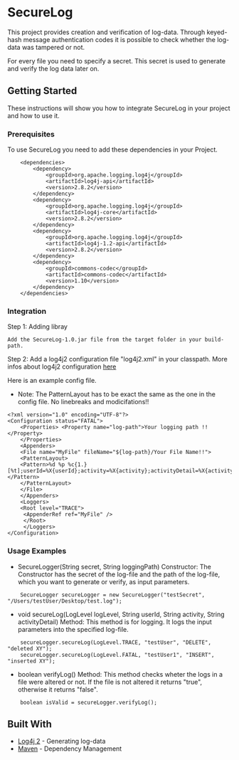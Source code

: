 # SecureLog

This project provides creation and verification of log-data. Through keyed-hash message authentication codes it is possible to check whether the log-data was tampered or not.

For every file you need to specify a secret. This secret is used to generate and verify the log data later on.

## Getting Started

These instructions will show you how to integrate SecureLog in your project and how to use it.

### Prerequisites

To use SecureLog you need to add these dependencies in your Project.

```
	<dependencies>
		<dependency>
			<groupId>org.apache.logging.log4j</groupId>
			<artifactId>log4j-api</artifactId>
			<version>2.8.2</version>
		</dependency>
		<dependency>
			<groupId>org.apache.logging.log4j</groupId>
			<artifactId>log4j-core</artifactId>
			<version>2.8.2</version>
		</dependency>
		<dependency>
			<groupId>org.apache.logging.log4j</groupId>
			<artifactId>log4j-1.2-api</artifactId>
			<version>2.8.2</version>
		</dependency>
		<dependency>
			<groupId>commons-codec</groupId>
			<artifactId>commons-codec</artifactId>
			<version>1.10</version>
		</dependency>
	</dependencies>	
```

### Integration


Step 1: Adding libray

```
Add the SecureLog-1.0.jar file from the target folder in your build-path.
```

Step 2: Add a log4j2 configuration file "log4j2.xml" in your classpath. More infos about log4j2 configuration [here](https://logging.apache.org/log4j/2.0/manual/configuration.html)

Here is an example config file. 

* Note: The PatternLayout has to be exact the same as the one in the config file. No linebreaks and modicifations!!

```
<?xml version="1.0" encoding="UTF-8"?>
<Configuration status="FATAL"> 
	<Properties> <Property name="log-path">Your logging path !!</Property> 
	</Properties> 
	<Appenders> 
	<File name="MyFile" fileName="${log-path}/Your File Name!!"> 
	<PatternLayout> 
	<Pattern>%d %p %c{1.} [%t];userId=%X{userId};activity=%X{activity};activityDetail=%X{activityDetail};HMAC=</Pattern> 
	</PatternLayout> 
	</File> 
	</Appenders> 
	<Loggers> 
	<Root level="TRACE">
	 <AppenderRef ref="MyFile" /> 
	 </Root> 
	 </Loggers> 
</Configuration>
```

### Usage Examples

* SecureLogger(String secret, String loggingPath) Constructor: The Constructor has the secret of the log-file and the path of the log-file, which you want to generate or verify, as input parameters.

```
	SecureLogger secureLogger = new SecureLogger("testSecret", "/Users/testUser/Desktop/test.log");
```

* void secureLog(LogLevel logLevel, String userId, String activity, String activityDetail) Method: This method is for logging. It logs the input parameters into the specified log-file.

```
	secureLogger.secureLog(LogLevel.TRACE, "testUser", "DELETE", "deleted XY");
	secureLogger.secureLog(LogLevel.FATAL, "testUser1", "INSERT", "inserted XY");
```

* boolean verifyLog() Method: This method checks wheter the logs in a file were altered or not. If the file is not altered it returns "true", otherwise it returns "false".

```
	boolean isValid = secureLogger.verifyLog();	
```

## Built With

* [Log4j 2](https://logging.apache.org/log4j/2.x/) - Generating log-data
* [Maven](https://maven.apache.org/) - Dependency Management

